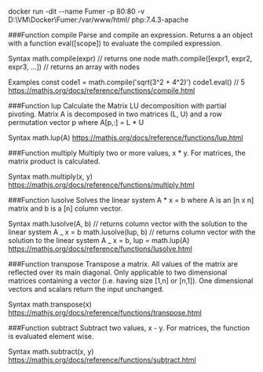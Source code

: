 docker run -dit --name Fumer -p 80:80 -v D:\VM\Docker\Fumer\:/var/www/html/ php:7.4.3-apache

###Function compile
Parse and compile an expression. Returns a an object with a function eval([scope]) to evaluate the compiled expression.

Syntax
math.compile(expr) // returns one node
math.compile([expr1, expr2, expr3, ...]) // returns an array with nodes

Examples
const code1 = math.compile('sqrt(3^2 + 4^2)')
code1.eval() // 5
https://mathjs.org/docs/reference/functions/compile.html

###Function lup
Calculate the Matrix LU decomposition with partial pivoting. Matrix A is decomposed in two matrices (L, U) and a row permutation vector p where A[p,:] = L \* U

Syntax
math.lup(A)
https://mathjs.org/docs/reference/functions/lup.html

###Function multiply
Multiply two or more values, x \* y. For matrices, the matrix product is calculated.

Syntax
math.multiply(x, y)
https://mathjs.org/docs/reference/functions/multiply.html

###Function lusolve
Solves the linear system A \* x = b where A is an [n x n] matrix and b is a [n] column vector.

Syntax
math.lusolve(A, b) // returns column vector with the solution to the linear system A _ x = b
math.lusolve(lup, b) // returns column vector with the solution to the linear system A _ x = b, lup = math.lup(A)
https://mathjs.org/docs/reference/functions/lusolve.html

###Function transpose
Transpose a matrix. All values of the matrix are reflected over its main diagonal. Only applicable to two dimensional matrices containing a vector (i.e. having size [1,n] or [n,1]). One dimensional vectors and scalars return the input unchanged.

Syntax
math.transpose(x)
https://mathjs.org/docs/reference/functions/transpose.html

###Function subtract
Subtract two values, x - y. For matrices, the function is evaluated element wise.

Syntax
math.subtract(x, y)
https://mathjs.org/docs/reference/functions/subtract.html
